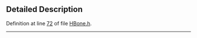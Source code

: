 ## Detailed Description

Definition at line <a href="HBone_8h-source.md#l00072" class="el">72</a> of file <a href="HBone_8h-source.md" class="el">HBone.h</a>.

------------------------------------------------------------------------

